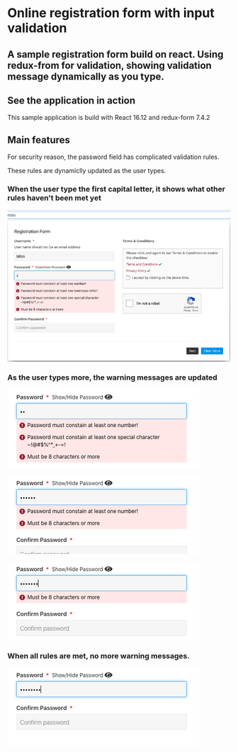 # Online registration form with input validation
## A sample registration form build on react. Using redux-from for validation, showing validation message dynamically as you type.

## See the application in action


This sample application is build with React 16.12 and redux-form 7.4.2

## Main features

For security reason, the password field has complicated validation rules.

These rules are dynamiclly updated as the user types.

### When the user type the first capital letter, it shows what other rules haven't been met yet

![](screenshots/password-screenshot1.png)

### As the user types more, the warning messages are updated
![](screenshots/password-screenshot2.png)

![](screenshots/password-screenshot3.png)

![](screenshots/password-screenshot4.png)

### When all rules are met, no more warning messages.
![](screenshots/password-screenshot5.png)
